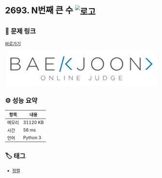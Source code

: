 # 2693. N번째 큰 수 <img src="https://d2gd6pc034wcta.cloudfront.net/tier/5.svg" alt="로고" height="32" style="vertical-align: middle;" />

## 🔗 문제 링크

[바로가기](https://www.acmicpc.net/problem/2693)

![백준 로고](../../images/boj.png)

## ⚙️ 성능 요약

| 항목   | 내용     |
| ------ | -------- |
| 메모리 | 31120 KB |
| 시간   | 56 ms    |
| 언어   | Python 3 |

## 🏷️ 태그

- [정렬](https://www.acmicpc.net/problemset?sort=ac_desc&algo=97)
